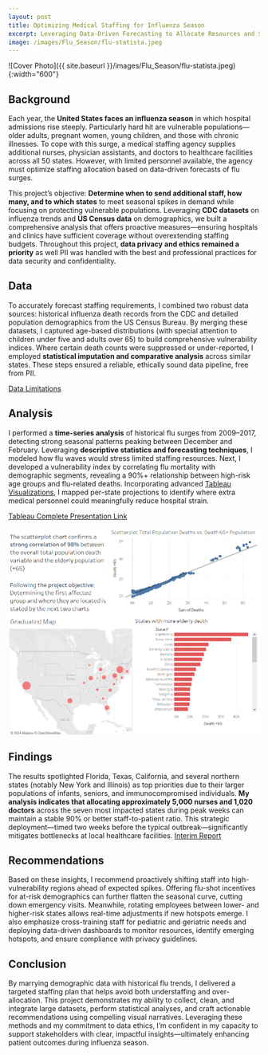 ```yaml
---
layout: post
title: Optimizing Medical Staffing for Influenza Season
excerpt: Leveraging Data-Driven Forecasting to Allocate Resources and Support Vulnerable Populations
image: /images/Flu_Season/flu-statista.jpeg
---
```


![Cover Photo]({{ site.baseurl }}/images/Flu_Season/flu-statista.jpeg){:width="600"}

## Background

Each year, the **United States faces an influenza season** in which hospital admissions rise steeply. Particularly hard hit are vulnerable populations—older adults, pregnant women, young children, and those with chronic illnesses. To cope with this surge, a medical staffing agency supplies additional nurses, physician assistants, and doctors to healthcare facilities across all 50 states. However, with limited personnel available, the agency must optimize staffing allocation based on data-driven forecasts of flu surges.

This project’s objective: **Determine when to send additional staff, how many, and to which states** to meet seasonal spikes in demand while focusing on protecting vulnerable populations. Leveraging **CDC datasets** on influenza trends and **US Census data** on demographics, we built a comprehensive analysis that offers proactive measures—ensuring hospitals and clinics have sufficient coverage without overextending staffing budgets. Throughout this project, **data privacy and ethics remained a priority** as well PII was handled with the best and professional practices for data security and confidentiality. 

## Data

To accurately forecast staffing requirements, I combined two robust data sources: historical influenza death records from the CDC and detailed population demographics from the US Census Bureau. By merging these datasets, I captured age-based distributions (with special attention to children under five and adults over 65) to build comprehensive vulnerability indices. Where certain death counts were suppressed or under-reported, I employed **statistical imputation and comparative analysis** across similar states. These steps ensured a reliable, ethically sound data pipeline, free from PII.

[Data Limitations](https://u.pcloud.link/publink/show?code=XZ5cQ55ZpDvFtz50zNbj7gM2dQtbGVVDcNMX)

## Analysis

I performed a **time-series analysis** of historical flu surges from 2009–2017, detecting strong seasonal patterns peaking between December and February. Leveraging **descriptive statistics and forecasting techniques**, I modeled how flu waves would stress limited staffing resources. Next, I developed a vulnerability index by correlating flu mortality with demographic segments, revealing a 90%+ relationship between high-risk age groups and flu-related deaths. Incorporating advanced [Tableau Visualizations](https://public.tableau.com/app/profile/isaac.contreras/viz/2_10Final/Story1), I mapped per-state projections to identify where extra medical personnel could meaningfully reduce hospital strain. 

[Tableau Complete Presentation Link](https://public.tableau.com/app/profile/isaac.contreras/viz/2_10Final/Story1)
<p align="center">
<img src="/images/Flu_Season/flu_season.png" width="950">
</p>

## Findings

The results spotlighted Florida, Texas, California, and several northern states (notably New York and Illinois) as top priorities due to their larger populations of infants, seniors, and immunocompromised individuals. **My analysis indicates that allocating approximately 5,000 nurses and 1,020 doctors** across the seven most impacted states during peak weeks can maintain a stable 90% or better staff-to-patient ratio. This strategic deployment—timed two weeks before the typical outbreak—significantly mitigates bottlenecks at local healthcare facilities.
[Interim Report](https://u.pcloud.link/publink/show?code=XZFQEI0ZQ0W8IgoW8kQrm997dXaOKSyjgtGy)

## Recommendations

Based on these insights, I recommend proactively shifting staff into high-vulnerability regions ahead of expected spikes. Offering flu-shot incentives for at-risk demographics can further flatten the seasonal curve, cutting down emergency visits. Meanwhile, rotating employees between lower- and higher-risk states allows real-time adjustments if new hotspots emerge. I also emphasize cross-training staff for pediatric and geriatric needs and deploying data-driven dashboards to monitor resources, identify emerging hotspots, and ensure compliance with privacy guidelines.

## Conclusion

By marrying demographic data with historical flu trends, I delivered a targeted staffing plan that helps avoid both understaffing and over-allocation. This project demonstrates my ability to collect, clean, and integrate large datasets, perform statistical analyses, and craft actionable recommendations using compelling visual narratives. Leveraging these methods and my commitment to data ethics, I’m confident in my capacity to support stakeholders with clear, impactful insights—ultimately enhancing patient outcomes during influenza season.
